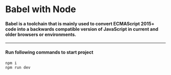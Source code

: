 # Babel with Node

#### Babel is a toolchain that is mainly used to convert ECMAScript 2015+ code into a backwards compatible version of JavaScript in current and older browsers or environments.

---

#### Run following commands to start project

```
npm i
npm run dev
```
